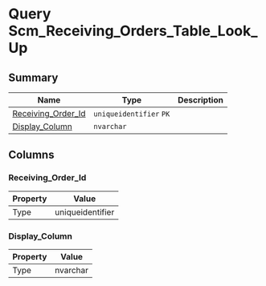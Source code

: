 # Query Scm_Receiving_Orders_Table_Look_Up


## Summary

| Name | Type | Description |
| - | - | --- |
|[Receiving_Order_Id](#receiving_order_id)|`uniqueidentifier` `PK`||
|[Display_Column](#display_column)|`nvarchar` ||

## Columns

### Receiving_Order_Id

| Property | Value |
| - | - |
|Type|uniqueidentifier|

### Display_Column

| Property | Value |
| - | - |
|Type|nvarchar|


